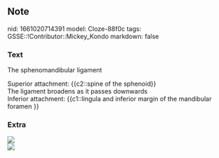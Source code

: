 ## Note
nid: 1661020714391
model: Cloze-88f0c
tags: GSSE::!Contributor::Mickey_Kondo
markdown: false

### Text
The sphenomandibular ligament
<div>
  Superior attachment: {{c2::spine of the sphenoid}}
</div>
<div>
  The ligament broadens as it passes downwards
</div>
<div>
  Inferior attachment: {{c1::lingula and inferior margin of the
  mandibular foramen }}
</div>

### Extra
<img src="Sphenomandibular-Ligament.jpg">
<div><img src="640px-Spine_of_sphenoid_bone.png"></div>
